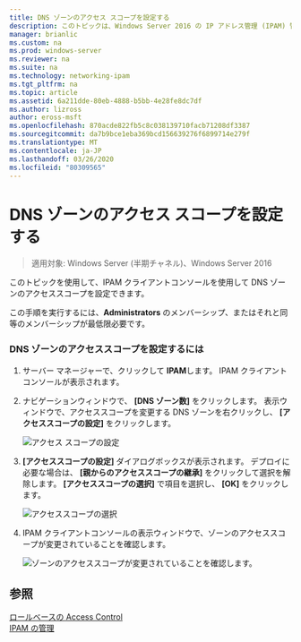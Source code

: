 ```yaml
---
title: DNS ゾーンのアクセス スコープを設定する
description: このトピックは、Windows Server 2016 の IP アドレス管理 (IPAM) 管理ガイドに含まれています。
manager: brianlic
ms.custom: na
ms.prod: windows-server
ms.reviewer: na
ms.suite: na
ms.technology: networking-ipam
ms.tgt_pltfrm: na
ms.topic: article
ms.assetid: 6a211dde-80eb-4888-b5bb-4e28fe8dc7df
ms.author: lizross
author: eross-msft
ms.openlocfilehash: 870acde822fb5c8c038139710facb71208df3387
ms.sourcegitcommit: da7b9bce1eba369bcd156639276f6899714e279f
ms.translationtype: MT
ms.contentlocale: ja-JP
ms.lasthandoff: 03/26/2020
ms.locfileid: "80309565"
---
```

# <a name="set-access-scope-for-a-dns-zone"></a>DNS ゾーンのアクセス スコープを設定する

>適用対象: Windows Server (半期チャネル)、Windows Server 2016

このトピックを使用して、IPAM クライアントコンソールを使用して DNS ゾーンのアクセススコープを設定できます。  
  
この手順を実行するには、**Administrators** のメンバーシップ、またはそれと同等のメンバーシップが最低限必要です。  
  
### <a name="to-set-the-access-scope-for-a-dns-zone"></a>DNS ゾーンのアクセススコープを設定するには  
  
1.  サーバー マネージャーで、クリックして  **IPAM**します。 IPAM クライアントコンソールが表示されます。  
  
2.  ナビゲーションウィンドウで、 **[DNS ゾーン数]** をクリックします。 表示ウィンドウで、アクセススコープを変更する DNS ゾーンを右クリックし、 **[アクセススコープの設定]** をクリックします。  
  
    ![アクセス スコープの設定](../../media/Set-Access-Scope-for-a-DNS-Zone/ipam_SetAccessScopeOfZone_02.jpg)  
  
3.  **[アクセススコープの設定]** ダイアログボックスが表示されます。 デプロイに必要な場合は、 **[親からのアクセススコープの継承]** をクリックして選択を解除します。 **[アクセススコープの選択]** で項目を選択し、 **[OK]** をクリックします。  
  
    ![アクセススコープの選択](../../media/Set-Access-Scope-for-a-DNS-Zone/ipam_SetAccessScopeOfZone_03.jpg)  
  
4.  IPAM クライアントコンソールの表示ウィンドウで、ゾーンのアクセススコープが変更されていることを確認します。  
  
    ![ゾーンのアクセススコープが変更されていることを確認します。](../../media/Set-Access-Scope-for-a-DNS-Zone/ipam_SetAccessScopeOfZone_04.jpg)  
  
## <a name="see-also"></a>参照  
[ロールベースの Access Control](Role-based-Access-Control.md)  
[IPAM の管理](Manage-IPAM.md)  
  



